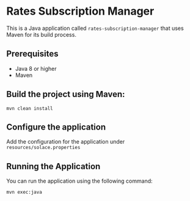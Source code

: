# Rates Subscription Manager

This is a Java application called `rates-subscription-manager` that uses Maven for its build process.

## Prerequisites

- Java 8 or higher
- Maven

## Build the project using Maven:

`mvn clean install`


## Configure the application

Add the configuration for the application under `resources/solace.properties`


## Running the Application
You can run the application using the following command:

`mvn exec:java`


